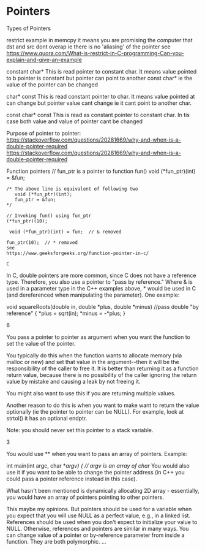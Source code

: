 # Pointers

Types of Pointers

restrict
example in memcpy it means you are promising the computer that dst and src dont overap ie there is no 'aliasing' of the pointer 
see
https://www.quora.com/What-is-restrict-in-C-programming-Can-you-explain-and-give-an-example

constant char*
This is read pointer to constant char. It means value pointed to b pointer is constant but pointer can point to another const char*
ie the value of the pointer can be changed

char* const
This is read constant pointer to char. It means value pointed at can change  but pointer value cant change ie it cant point to another char.

const char* const
This is read as constant pointer to constant char. In tis case both value and value of pointer cant be changed

Purpose of pointer to pointer:
https://stackoverflow.com/questions/20281669/why-and-when-is-a-double-pointer-required
https://stackoverflow.com/questions/20281669/why-and-when-is-a-double-pointer-required

Function pointers
// fun_ptr is a pointer to function fun() 
    void (*fun_ptr)(int) = &fun;
  
    /* The above line is equivalent of following two
       void (*fun_ptr)(int);
       fun_ptr = &fun; 
    */
  
    // Invoking fun() using fun_ptr
    (*fun_ptr)(10);
       
     void (*fun_ptr)(int) = fun;  // & removed
  
    fun_ptr(10);  // * removed 
    see
    https://www.geeksforgeeks.org/function-pointer-in-c/
    
    C
In C, double pointers are more common, since C does not have a reference type. Therefore, you also use a pointer to "pass by reference." Where & is used in a parameter type in the C++ examples above, * would be used in C (and dereferenced when manipulating the parameter). One example:

void squareRoots(double in, double *plus, double *minus)  //pass double "by reference"
{
  *plus = sqrt(in);
  *minus = -*plus;
}

6

You pass a pointer to pointer as argument when you want the function to set the value of the pointer.

You typically do this when the function wants to allocate memory (via malloc or new) and set that value in the argument--then it will be the responsibility of the caller to free it. It is better than returning it as a function return value, because there is no possibility of the caller ignoring the return value by mistake and causing a leak by not freeing it.

You might also want to use this if you are returning multiple values.

Another reason to do this is when you want to make want to return the value optionally (ie the pointer to pointer can be NULL). For example, look at strtol() it has an optional endptr.

Note: you should never set this pointer to a stack variable.



3

You would use <type>** when you want to pass an array of pointers.
Example:

int main(int argc, char **argv) {   // argv is an array of char*
You would also use it if you want to be able to change the pointer address (in C++ you could pass a pointer reference instead in this case).

What hasn't been mentioned is dynamically allocating 2D array - essentially, you would have an array of pointers pointing to other pointers.



This maybe my opinions. But pointers should be used for a variable when you expect that you will use NULL as a perfect value, e.g., in a linked list. References should be used when you don't expect to initialize your value to NULL. Otherwise, references and pointers are similar in many ways. You can change value of a pointer or by-reference parameter from inside a function. They are both polymorphic. ...

